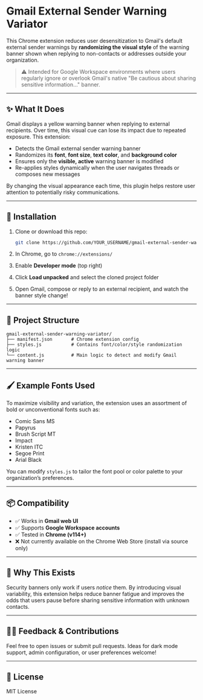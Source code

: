 # Gmail External Sender Warning Variator

This Chrome extension reduces user desensitization to Gmail's default external sender warnings by **randomizing the visual style** of the warning banner shown when replying to non-contacts or addresses outside your organization.

> ⚠️ Intended for Google Workspace environments where users regularly ignore or overlook Gmail's native "Be cautious about sharing sensitive information..." banner.

---

## ✨ What It Does

Gmail displays a yellow warning banner when replying to external recipients. Over time, this visual cue can lose its impact due to repeated exposure. This extension:

- Detects the Gmail external sender warning banner
- Randomizes its **font**, **font size**, **text color**, and **background color**
- Ensures only the **visible, active** warning banner is modified
- Re-applies styles dynamically when the user navigates threads or composes new messages

By changing the visual appearance each time, this plugin helps restore user attention to potentially risky communications.

---

## 🔧 Installation

1. Clone or download this repo:

   ```bash
   git clone https://github.com/YOUR_USERNAME/gmail-external-sender-warning-variator.git
   ```

2. In Chrome, go to `chrome://extensions/`

3. Enable **Developer mode** (top right)

4. Click **Load unpacked** and select the cloned project folder

5. Open Gmail, compose or reply to an external recipient, and watch the banner style change!

---

## 📁 Project Structure

```
gmail-external-sender-warning-variator/
├── manifest.json       # Chrome extension config
├── styles.js           # Contains font/color/style randomization logic
└── content.js          # Main logic to detect and modify Gmail warning banner
```

---

## 🖌️ Example Fonts Used

To maximize visibility and variation, the extension uses an assortment of bold or unconventional fonts such as:

- Comic Sans MS
- Papyrus
- Brush Script MT
- Impact
- Kristen ITC
- Segoe Print
- Arial Black

You can modify `styles.js` to tailor the font pool or color palette to your organization’s preferences.

---

## 📦 Compatibility

- ✅ Works in **Gmail web UI**
- ✅ Supports **Google Workspace accounts**
- ✅ Tested in **Chrome (v114+)**
- ❌ Not currently available on the Chrome Web Store (install via source only)

---

## 🧠 Why This Exists

Security banners only work if users *notice* them. By introducing visual variability, this extension helps reduce banner fatigue and improves the odds that users pause before sharing sensitive information with unknown contacts.

---

## 🙋‍♂️ Feedback & Contributions

Feel free to open issues or submit pull requests. Ideas for dark mode support, admin configuration, or user preferences welcome!

---

## 📄 License

MIT License
